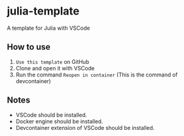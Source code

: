 # julia-template

A template for Julia with VSCode

## How to use

1. `Use this template` on GitHub
2. Clone and open it with VSCode
4. Run the command `Reopen in container` (This is the command of devcontainer)

## Notes

- VSCode should be installed.
- Docker engine should be installed.
- Devcontainer extension of VSCode should be installed.

